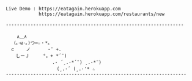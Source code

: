 
    Live Demo : https://eatagain.herokuapp.com
                https://eatagain.herokuapp.com/restaurants/new

    -----------------------------------------------------------------

        ∧＿∧　
      （｡･ω･｡)つ━☆・*。
      ⊂　　 ノ 　　　・゜+.
      　しーＪ　　　°。+ *´¨)
      　　　　　　　　　.· ´¸.·*´¨) ¸.·*¨)
      　　　　　　　　　　(¸.·´ (¸.·'* ☆
    ------------------------------------------------------------------
